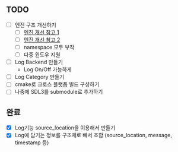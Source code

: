 ## TODO

- [ ] 엔진 구조 개선하기
  - [ ] [엔진 개선 참고 1](https://www.perplexity.ai/search/naega-jigeum-sdl3wa-sdl3gpu-im-_DxIE29lTLq4VdhMutaWcA)
  - [ ] [엔진 개선 참고 2](https://aistudio.google.com/prompts/1BRsDCWohn6GONAaPJK88NiCAT-xJOCuW?_gl=1*1xqpzh6*_up*MQ..*_ga*MTY4OTQwMjM1NC4xNzQ5NTQ0MjU3*_ga_RJSPDF5Y0Q*czE3NDk1NTQ0MjQkbzIkZzAkdDE3NDk1NTQ0MjQkajYwJGwwJGgw*_ga_P1DBVKWT6V*czE3NDk1NTQ0MjQkbzIkZzAkdDE3NDk1NTQ0MjQkajYwJGwwJGgxNTU1NTk0MjI4)
  - [ ] namespace 모두 부착
  - [ ] 다중 윈도우 지원

- [ ] Log Backend 만들기
  - Log On/Off 가능하게
- [ ] Log Category 만들기
- [ ] cmake로 크로스 플랫폼 빌드 구성하기
- [ ] 나중에 SDL3를 submodule로 추가하기

## 완료
- [x] Log기능 source_location을 이용해서 만들기
- [x] Log에 담기는 정보를 구조체로 빼서 조합 (source_location, message, timestamp 등)
